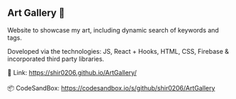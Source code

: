 ## Art Gallery :art:

Website to showcase my art, including dynamic search of keywords and tags.

Doveloped via the technologies: JS, React + Hooks, HTML, CSS, Firebase & incorporated third party libraries.


:link: Link: https://shir0206.github.io/ArtGallery/
<br/><br/>
:package: CodeSandBox: https://codesandbox.io/s/github/shir0206/ArtGallery


